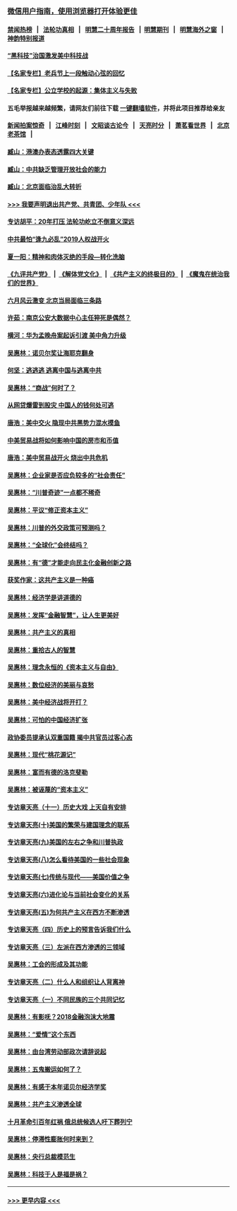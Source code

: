 ### [微信用户指南，使用浏览器打开体验更佳](https://github.com/gfw-breaker/banned-news1/blob/master/indexes/wechat-guide.md?t=0)
#### [禁闻热榜](热点新闻.md?t=0)  &nbsp;&nbsp;|&nbsp;&nbsp; [法轮功真相](https://github.com/gfw-breaker/truth/blob/master/README.md?t=0) &nbsp;&nbsp;|&nbsp;&nbsp; [明慧二十周年报告](https://github.com/gfw-breaker/mh-reports/blob/master/README.md?t=0) &nbsp;&nbsp;|&nbsp;&nbsp;[明慧期刊](https://github.com/gfw-breaker/mh-qikan) &nbsp;&nbsp;|&nbsp;&nbsp; [明慧海外之窗](https://github.com/gfw-breaker/mh-news/blob/master/README.md?t=0) &nbsp;&nbsp;|&nbsp;&nbsp; [神韵特别报道](https://github.com/gfw-breaker/mh-news/blob/master/shenyun.md?t=0)
#### [“黑科技”治国激发美中科技战](../pages/nsc423/n11638056.md?t=02031144) 
#### [【名家专栏】老兵节上一段触动心弦的回忆](../pages/nsc423/n11646016.md?t=02031144) 
#### [【名家专栏】公立学校的起源：集体主义与失败](../pages/nsc423/n11601833.md?t=02031144) 
#### 五毛举报越来越频繁，请网友们前往下载 [一键翻墙软件](https://github.com/gfw-breaker/ssr-accounts)，并将此项目推荐给亲友
#### [新闻拍案惊奇](https://github.com/gfw-breaker/banned-news1/blob/master/pages/link4.md) &nbsp;&nbsp;|&nbsp;&nbsp; [江峰时刻](https://github.com/gfw-breaker/banned-news1/blob/master/pages/link4.md) &nbsp;&nbsp;|&nbsp;&nbsp; [文昭谈古论今](https://github.com/gfw-breaker/banned-news1/blob/master/pages/link4.md) &nbsp;&nbsp;|&nbsp;&nbsp; [天亮时分](https://github.com/gfw-breaker/banned-news1/blob/master/pages/link4.md) &nbsp;&nbsp;|&nbsp;&nbsp; [萧茗看世界](https://github.com/gfw-breaker/banned-news1/blob/master/pages/link4.md) &nbsp;&nbsp;|&nbsp;&nbsp; [北京老茶馆](https://github.com/gfw-breaker/banned-news1/blob/master/pages/link4.md) &nbsp;&nbsp;|&nbsp;&nbsp; 
#### [臧山：港澳办表态透露四大关键](../pages/nsc423/n11421628.md?t=02031144) 
#### [臧山：中共缺乏管理开放社会的能力](../pages/nsc423/n11407457.md?t=02031144) 
#### [臧山：北京面临治乱大转折](../pages/nsc423/n11406895.md?t=02031144) 
#### [>>> 我要声明退出共产党、共青团、少年队 <<<](https://github.com/begood0513/goodnews/blob/master/quit/letter.md) 
#### [专访胡平：20年打压 法轮功屹立不倒意义深远](../pages/nsc423/n11398800.md?t=02031144) 
#### [中共最怕“逢九必乱”2019人权战开火](../pages/nsc423/n11385248.md?t=02031144) 
#### [夏一阳：精神和肉体灭绝的手段—转化洗脑](../pages/nsc423/n11368250.md?t=02031144) 
#### [《九评共产党》](https://github.com/begood0513/9ping.md/blob/master/README.md) &nbsp;|&nbsp; [《解体党文化》](../../../../jtdwh.md/blob/master/README.md)  &nbsp;|&nbsp; [《共产主义的终极目的》](../../../../gczydzjmd.md/blob/master/README.md) &nbsp;|&nbsp; [《魔鬼在统治我们的世界》](../../../../mgztzwmdsj.md/blob/master/README.md) 
#### [六月风云激变 北京当局面临三条路](../pages/nsc423/n11313668.md?t=02031144) 
#### [许茹：南京公安大数据中心主任猝死是偶然？](../pages/nsc423/n11064744.md?t=02031144) 
#### [横河：华为孟晚舟案起诉引渡 美中角力升级](../pages/nsc423/n11027230.md?t=02031144) 
#### [吴惠林：诺贝尔奖让海耶克翻身](../pages/nsc423/n10890049.md?t=02031144) 
#### [何坚：逃逃逃 逃离中国与逃离中共](../pages/nsc423/n10592891.md?t=02031144) 
#### [吴惠林：“商战”何时了？](../pages/nsc423/n10573558.md?t=02031144) 
#### [从网贷爆雷到股灾 中国人的钱何处可逃](../pages/nsc423/n10572800.md?t=02031144) 
#### [唐浩：美中交火 隐现中共黑势力混水摸鱼](../pages/nsc423/n10544040.md?t=02031144) 
#### [中美贸易战将如何影响中国的房市和币值](../pages/nsc423/n10543697.md?t=02031144) 
#### [唐浩：美中贸易战开火 烧出中共危机](../pages/nsc423/n10540126.md?t=02031144) 
#### [吴惠林：企业家是否应负较多的“社会责任”](../pages/nsc423/n10535022.md?t=02031144) 
#### [吴惠林：“川普奇迹”一点都不稀奇](../pages/nsc423/n10512808.md?t=02031144) 
#### [吴惠林：平议“修正资本主义”](../pages/nsc423/n10495724.md?t=02031144) 
#### [吴惠林：川普的外交政策可预测吗？](../pages/nsc423/n10462387.md?t=02031144) 
#### [吴惠林：“全球化”会终结吗？](../pages/nsc423/n10452838.md?t=02031144) 
#### [吴惠林：有“德”才能走向民主化金融创新之路](../pages/nsc423/n10432292.md?t=02031144) 
#### [获奖作家：这共产主义是一种癌](../pages/nsc423/n10431541.md?t=02031144) 
#### [吴惠林：经济学是讲道德的](../pages/nsc423/n10398014.md?t=02031144) 
#### [吴惠林：发挥“金融智慧”，让人生更美好](../pages/nsc423/n10375019.md?t=02031144) 
#### [吴惠林：共产主义的真相](../pages/nsc423/n10351394.md?t=02031144) 
#### [吴惠林：重拾古人的智慧](../pages/nsc423/n10337691.md?t=02031144) 
#### [吴惠林：理念永恒的《资本主义与自由》](../pages/nsc423/n10316274.md?t=02031144) 
#### [吴惠林：数位经济的美丽与哀愁](../pages/nsc423/n10292946.md?t=02031144) 
#### [吴惠林：美中经济战将开打？](../pages/nsc423/n10258825.md?t=02031144) 
#### [吴惠林：可怕的中国经济扩张](../pages/nsc423/n10219147.md?t=02031144) 
#### [政协委员提承认双重国籍 揭中共官员过客心态](../pages/nsc423/n10208809.md?t=02031144) 
#### [吴惠林：现代“桃花源记”](../pages/nsc423/n10185234.md?t=02031144) 
#### [吴惠林：富而有德的洛克斐勒](../pages/nsc423/n10142264.md?t=02031144) 
#### [吴惠林：被诬蔑的“资本主义”](../pages/nsc423/n10124816.md?t=02031144) 
#### [专访章天亮（十一）历史大戏 上天自有安排](../pages/nsc423/n10094905.md?t=02031144) 
#### [专访章天亮(十)美国的繁荣与建国理念的联系](../pages/nsc423/n10094899.md?t=02031144) 
#### [专访章天亮(九)美国的左右之争和川普执政](../pages/nsc423/n10094889.md?t=02031144) 
#### [专访章天亮(八)怎么看待美国的一些社会现象](../pages/nsc423/n10094857.md?t=02031144) 
#### [专访章天亮(七)传统与现代——美国价值之争](../pages/nsc423/n10093140.md?t=02031144) 
#### [专访章天亮(六)进化论与当前社会变化的关系](../pages/nsc423/n10092036.md?t=02031144) 
#### [专访章天亮(五)为何共产主义在西方不断渗透](../pages/nsc423/n10083620.md?t=02031144) 
#### [专访章天亮（四）历史上的预言告诉我们什么](../pages/nsc423/n10083606.md?t=02031144) 
#### [专访章天亮（三）左派在西方渗透的三领域](../pages/nsc423/n10081115.md?t=02031144) 
#### [吴惠林：工会的形成及其功能](../pages/nsc423/n10080633.md?t=02031144) 
#### [专访章天亮（二）什么人和组织让人背离神](../pages/nsc423/n10076637.md?t=02031144) 
#### [专访章天亮（一）不同民族的三个共同记忆](../pages/nsc423/n10074188.md?t=02031144) 
#### [吴惠林：有影呒？2018金融泡沫大地震](../pages/nsc423/n10040534.md?t=02031144) 
#### [吴惠林：“爱情”这个东西](../pages/nsc423/n10019423.md?t=02031144) 
#### [吴惠林：由台湾劳动部政次请辞说起](../pages/nsc423/n9979679.md?t=02031144) 
#### [吴惠林：五鬼搬运如何了？](../pages/nsc423/n9925338.md?t=02031144) 
#### [吴惠林：有感于本年诺贝尔经济学奖](../pages/nsc423/n9871883.md?t=02031144) 
#### [吴惠林：共产主义渗透全球](../pages/nsc423/n9812748.md?t=02031144) 
#### [十月革命引百年红祸 俄总统候选人吁下葬列宁](../pages/nsc423/n9810182.md?t=02031144) 
#### [吴惠林：停滞性膨胀何时来到？](../pages/nsc423/n9764136.md?t=02031144) 
#### [吴惠林：央行总裁模范生](../pages/nsc423/n9728134.md?t=02031144) 
#### [吴惠林：科技于人是福是祸？](../pages/nsc423/n9672982.md?t=02031144) 

----
#### [ >>> 更早内容 <<< ](../indexes/nsc423-earlier.md)
